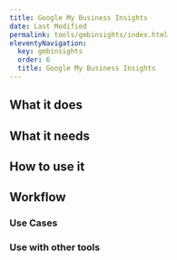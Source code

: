```yaml
---
title: Google My Business Insights
date: Last Modified
permalink: tools/gmbinsights/index.html
eleventyNavigation:
  key: gmbinsights
  order: 6
  title: Google My Business Insights
---
```



## What it does

## What it needs

## How to use it

## Workflow

### Use Cases

### Use with other tools